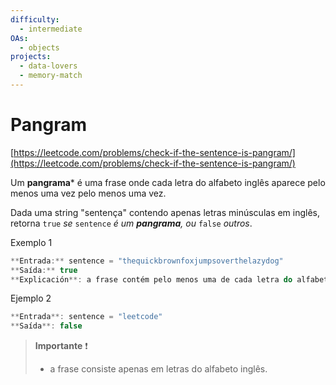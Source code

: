 ```yaml
---
difficulty:
  - intermediate
OAs:
  - objects
projects:
  - data-lovers
  - memory-match
---
```


# Pangram

[https://leetcode.com/problems/check-if-the-sentence-is-pangram/](https://leetcode.com/problems/check-if-the-sentence-is-pangram/)

Um **pangrama*** é uma frase onde cada letra do alfabeto inglês aparece pelo
menos uma vez pelo menos uma vez.

Dada uma string "sentença" contendo apenas letras minúsculas em inglês,
retorna `true` _se_ `sentence` _é um **pangrama**, ou_ `false` _outros_.

Exemplo 1

```js
**Entrada:** sentence = "thequickbrownfoxjumpsoverthelazydog"
**Saída:** true
**Explicación**: a frase contém pelo menos uma de cada letra do alfabeto inglês.
```

Ejemplo 2

```js
**Entrada**: sentence = "leetcode"
**Saída**: false
```

> **Importante** ❗
>
> - a frase consiste apenas em letras do alfabeto inglês.
